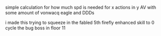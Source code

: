 simple calculation for how much spd is needed for x actions in y AV with some amount of vonwacq eagle and DDDs

i made this trying to squeeze in the fabled 5th firefly enhanced skill to 0 cycle the bug boss in floor 11
